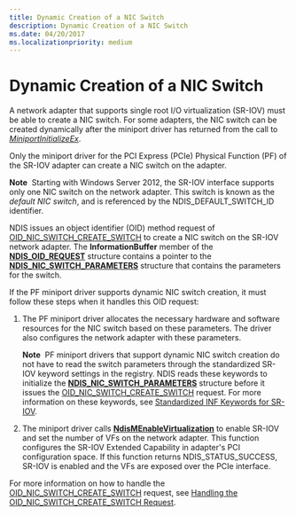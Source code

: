 ```yaml
---
title: Dynamic Creation of a NIC Switch
description: Dynamic Creation of a NIC Switch
ms.date: 04/20/2017
ms.localizationpriority: medium
---
```


# Dynamic Creation of a NIC Switch


A network adapter that supports single root I/O virtualization (SR-IOV) must be able to create a NIC switch. For some adapters, the NIC switch can be created dynamically after the miniport driver has returned from the call to [*MiniportInitializeEx*](/windows-hardware/drivers/ddi/ndis/nc-ndis-miniport_initialize).

Only the miniport driver for the PCI Express (PCIe) Physical Function (PF) of the SR-IOV adapter can create a NIC switch on the adapter.

**Note**  Starting with Windows Server 2012, the SR-IOV interface supports only one NIC switch on the network adapter. This switch is known as the *default NIC switch*, and is referenced by the NDIS\_DEFAULT\_SWITCH\_ID identifier.

 

NDIS issues an object identifier (OID) method request of [OID\_NIC\_SWITCH\_CREATE\_SWITCH](./oid-nic-switch-create-switch.md) to create a NIC switch on the SR-IOV network adapter. The **InformationBuffer** member of the [**NDIS\_OID\_REQUEST**](/windows-hardware/drivers/ddi/ndis/ns-ndis-_ndis_oid_request) structure contains a pointer to the [**NDIS\_NIC\_SWITCH\_PARAMETERS**](/windows-hardware/drivers/ddi/ntddndis/ns-ntddndis-_ndis_nic_switch_parameters) structure that contains the parameters for the switch.

If the PF miniport driver supports dynamic NIC switch creation, it must follow these steps when it handles this OID request:

1.  The PF miniport driver allocates the necessary hardware and software resources for the NIC switch based on these parameters. The driver also configures the network adapter with these parameters.

    **Note**  PF miniport drivers that support dynamic NIC switch creation do not have to read the switch parameters through the standardized SR-IOV keyword settings in the registry. NDIS reads these keywords to initialize the [**NDIS\_NIC\_SWITCH\_PARAMETERS**](/windows-hardware/drivers/ddi/ntddndis/ns-ntddndis-_ndis_nic_switch_parameters) structure before it issues the [OID\_NIC\_SWITCH\_CREATE\_SWITCH](./oid-nic-switch-create-switch.md) request. For more information on these keywords, see [Standardized INF Keywords for SR-IOV](standardized-inf-keywords-for-sr-iov.md).

     

2.  The miniport driver calls [**NdisMEnableVirtualization**](/windows-hardware/drivers/ddi/ndis/nf-ndis-ndismenablevirtualization) to enable SR-IOV and set the number of VFs on the network adapter. This function configures the SR-IOV Extended Capability in adapter's PCI configuration space. If this function returns NDIS\_STATUS\_SUCCESS, SR-IOV is enabled and the VFs are exposed over the PCIe interface.

For more information on how to handle the [OID\_NIC\_SWITCH\_CREATE\_SWITCH](./oid-nic-switch-create-switch.md) request, see [Handling the OID\_NIC\_SWITCH\_CREATE\_SWITCH Request](handling-the-oid-nic-switch-create-switch-request.md).

 


